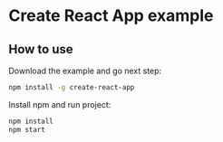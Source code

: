 # Create React App example

## How to use

Download the example and go next step:

```sh
npm install -g create-react-app
```

Install npm and run project:

```sh
npm install
npm start
```

